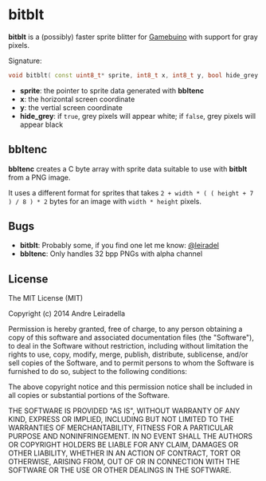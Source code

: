 bitblt
======

**bitblt** is a (possibly) faster sprite blitter for [Gamebuino][] with support for gray pixels.

Signature:

```c++
void bitblt( const uint8_t* sprite, int8_t x, int8_t y, bool hide_grey );
```

* **sprite**: the pointer to sprite data generated with **bbltenc**
* **x**: the horizontal screen coordinate
* **y**: the vertial screen coordinate
* **hide_grey**: if ```true```, grey pixels will appear white; if ```false```, grey pixels will appear black

bbltenc
-------

**bbltenc** creates a C byte array with sprite data suitable to use with **bitblt** from a PNG image.

It uses a different format for sprites that takes `2 + width * ( ( height + 7 ) / 8 ) * 2` bytes for an image with `width * height` pixels.

Bugs
----

* **bitblt**: Probably some, if you find one let me know: [@leiradel]
* **bbltenc**: Only handles 32 bpp PNGs with alpha channel

License
-------

The MIT License (MIT)

Copyright (c) 2014 Andre Leiradella

Permission is hereby granted, free of charge, to any person obtaining a copy
of this software and associated documentation files (the "Software"), to deal
in the Software without restriction, including without limitation the rights
to use, copy, modify, merge, publish, distribute, sublicense, and/or sell
copies of the Software, and to permit persons to whom the Software is
furnished to do so, subject to the following conditions:

The above copyright notice and this permission notice shall be included in
all copies or substantial portions of the Software.

THE SOFTWARE IS PROVIDED "AS IS", WITHOUT WARRANTY OF ANY KIND, EXPRESS OR
IMPLIED, INCLUDING BUT NOT LIMITED TO THE WARRANTIES OF MERCHANTABILITY,
FITNESS FOR A PARTICULAR PURPOSE AND NONINFRINGEMENT. IN NO EVENT SHALL THE
AUTHORS OR COPYRIGHT HOLDERS BE LIABLE FOR ANY CLAIM, DAMAGES OR OTHER
LIABILITY, WHETHER IN AN ACTION OF CONTRACT, TORT OR OTHERWISE, ARISING FROM,
OUT OF OR IN CONNECTION WITH THE SOFTWARE OR THE USE OR OTHER DEALINGS IN
THE SOFTWARE.

[Gamebuino]: http://gamebuino.com/
[@leiradel]: http://twitter.com/leiradel
